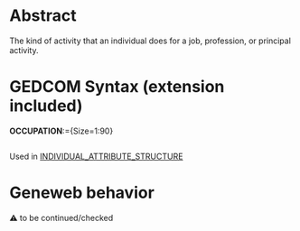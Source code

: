 ﻿# Abstract
The kind of activity that an individual does for a job, profession, or principal activity.


# GEDCOM Syntax (extension included)

**OCCUPATION**:={Size=1:90}
<pre>
</pre>
Used in <a href=Ged.INDIVIDUAL_ATTRIBUTE_STRUCTURE.md>INDIVIDUAL_ATTRIBUTE_STRUCTURE</a><br />

# Geneweb behavior


:warning: to be continued/checked

